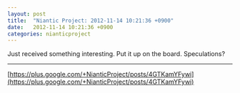 ```yaml
---
layout: post
title:  "Niantic Project: 2012-11-14 10:21:36 +0900"
date:   2012-11-14 10:21:36 +0900
categories: nianticproject
---
```

Just received something interesting. Put it up on the board. Speculations? 
- - -
[https://plus.google.com/+NianticProject/posts/4GTKamYFywi](https://plus.google.com/+NianticProject/posts/4GTKamYFywi)
